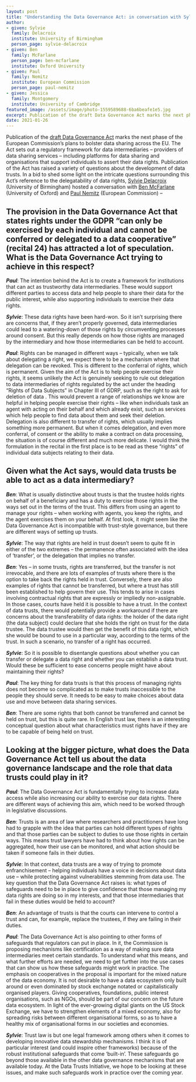 ```yaml
---
layout: post
title: "Understanding the Data Governance Act: in conversation with Sylvie Delacroix, Ben McFarlane and Paul Nemitz"
author:
- given: Sylvie
  family: Delacroix
  institute: University of Birmingham
  person_page: sylvie-delacroix
- given: Ben
  family: McFarlane
  person_page: ben-mcfarlane
  institute: Oxford University
- given: Paul
  family: Nemitz
  institute: European Commission
  person_page: paul-nemitz
- given: Jessica
  family: Montgomery
  institute: University of Cambridge
featured_image: /assets/image/photo-1559589688-6ba6beafe1e5.jpg
excerpt: Publication of the draft Data Governance Act marks the next phase of the European Commission’s plans to bolster data sharing across the EU. In a bid to shed some light on the intricate questions surrounding this Act’s reference to the delegatability of data rights, Sylvie Delacroix (University of Birmingham) hosted a conversation with Ben McFarlane (University of Oxford) and Paul Nemitz (European Commission).
date: 2021-01-26
---
```


Publication of the [draft Data Governance
Act](https://eur-lex.europa.eu/legal-content/EN/TXT/?uri=CELEX%3A52020PC0767) marks
the next phase of the European Commission’s plans to bolster data
sharing across the EU. The Act sets out a regulatory framework for data
intermediaries – providers of data sharing services – including
platforms for data sharing and organisations that support individuals to
assert their data rights. Publication of the Act has raised a variety of
questions about the development of data trusts. In a bid to shed some
light on the intricate questions surrounding this Act’s reference to the
delegatability of data rights, [Sylvie
Delacroix](https://www.birmingham.ac.uk/staff/profiles/law/delacroix-sylvie.aspx) (University
of Birmingham) hosted a conversation with
[Ben McFarlane](https://www.law.ox.ac.uk/people/ben-mcfarlane) (University
of Oxford) and [Paul
Nemitz](https://www.coleurope.eu/whoswho/person/paul.nemitz) (European
Commission) –

## The provision in the Data Governance Act that states rights under the GDPR “can only be exercised by each individual and cannot be conferred or delegated to a data cooperative” (recital 24) has attracted a lot of speculation. What is the Data Governance Act trying to achieve in this respect?

***Paul***: The intention behind the Act is to create a framework for
institutions that can act as trustworthy data intermediaries. These
would support different parties to access data and help people to share
their data for the public interest, while also supporting individuals to
exercise their data rights.

***Sylvie***: These data rights have been hard-won. So it isn’t
surprising there are concerns that, if they aren’t properly governed,
data intermediaries could lead to a watering-down of those rights by
circumventing processes around consent. But this really depends on how
those rights are managed by the intermediary and how those
intermediaries can be held to account.

***Paul***: Rights can be managed in different ways – typically, when we
talk about delegating a right, we expect there to be a mechanism where
that delegation can be revoked. This is different to the conferral of
rights, which is permanent. Given the aim of the Act is to help people
exercise their rights, it seems unlikely the Act is genuinely seeking to
rule out delegation to data intermediaries of rights regulated by the
act under the heading “Rights of Data Subjects” in Chapter III of GDRP,
such as the right to ask for deletion of data . This would prevent a
range of relationships we know are helpful in helping people exercise
their rights – like when individuals task an agent with acting on their
behalf and which already exist, such as services which help people to
find data about them and seek their deletion. Delegation is also
different to transfer of rights, which usually implies something more
permanent. But when it comes delegation, and even more conferral, of
consent or the ability to make a contract on data processing, the
situation is of course different and much more delicate. I would think
the formulation in the recital in the first place is to be read
as  these “rights” of individual data subjects relating to their data. 

## Given what the Act says, would data trusts be able to act as a data intermediary?

***Ben***: What is usually distinctive about trusts is that the trustee
holds rights on behalf of a beneficiary and has a duty to exercise those
rights in the ways set out in the terms of the trust. This differs from
using an agent to manage your rights – when working with agents, you
keep the rights, and the agent exercises them on your behalf. At first
look, it might seem like the Data Governance Act is incompatible with
trust-style governance, but there are different ways of setting up
trusts. 

***Sylvie***: The way that rights are held in trust doesn’t seem to
quite fit in either of the two extremes – the permanence often
associated with the idea of ‘transfer’, or the delegation that implies
no transfer.

***Ben***: Yes – in some trusts, rights are transferred, but the
transfer is not irrevocable, and there are lots of examples of trusts
where there is the option to take back the rights held in trust.
Conversely, there are also examples of rights that cannot be
transferred, but where a trust has still been established to help govern
their use. This tends to arise in cases involving contractual rights
that are expressly or impliedly non-assignable. In those cases, courts
have held it is possible to have a trust. In the context of data trusts,
there would potentially provide a workaround if there are concerns about
the transferability of data rights: the holder of the data right (the
data subject) could declare that she holds the right on trust for the
data trustee. The data trustee would then get the benefit of this data
right, which she would be bound to use in a particular way, according to
the terms of the trust. In such a scenario, no transfer of a right has
occurred.

***Sylvie***: So it is possible to disentangle questions about whether
you can transfer or delegate a data right and whether you can establish
a data trust. Would these be sufficient to ease concerns people might
have about maintaining their rights? 

***Paul***: The key thing for data trusts is that this process of
managing rights does not become so complicated as to make trusts
inaccessible to the people they should serve. It needs to be easy to
make choices about data use and move between data sharing services. 

***Ben***: There are some rights that both cannot be transferred and
cannot be held on trust, but this is quite rare. In English trust law,
there is an interesting conceptual question about what characteristics
must rights have if they are to be capable of being held on trust.

## Looking at the bigger picture, what does the Data Governance Act tell us about the data governance landscape and the role that data trusts could play in it?

***Paul***: The Data Governance Act is fundamentally trying to increase
data access while also increasing our ability to exercise our data
rights. There are different ways of achieving this aim, which need to be
worked through in legislative discussions. 

***Ben***: Trusts is an area of law where researchers and practitioners
have long had to grapple with the idea that parties can hold different
types of rights and that those parties can be subject to duties to use
those rights in certain ways. This means trust lawyers have had to think
about how rights can be aggregated, how their use can be monitored, and
what action should be taken if someone fails in their duties. 

***Sylvie***: In that context, data trusts are a way of trying to
promote enfranchisement – helping individuals have a voice in decisions
about data use – while protecting against vulnerabilities stemming from
data use. The key question that the Data Governance Act raises is: what
types of safeguards need to be in place to give confidence that those
managing my data rights are doing so in my interests, and that those
intermediaries that fail in these duties would be held to account? 

***Ben***: An advantage of trusts is that the courts can intervene to
control a trust and can, for example, replace the trustees, if they are
failing in their duties. 

***Paul***: The Data Governance Act is also pointing to other forms of
safeguards that regulators can put in place. In it, the Commission is
proposing mechanisms like certification as a way of making sure data
intermediaries meet certain standards. To understand what this means,
and what further efforts are needed, we need to get further into the use
cases that can show us how these safeguards might work in practice. The
emphasis on cooperatives in the proposal is important for the mixed
nature of the data economy. It is not desirable to have a data ecosystem
only built around or even dominated by stock exchange notated or
capitalistically organised players. Giving cooperatives, foundations,
public interest organisations, such as NGOs, should be part of our
concern on the future data ecosystem. In light of the ever-growing
digital giants on the US Stock Exchange, we have to strengthen elements
of a mixed economy, also for spreading risks between different
organisational forms, so as to have a healthy mix of organisational
forms in our societies and economies. 

***Sylvie***: Trust law is but one legal framework among others when it
comes to developing innovative data stewardship mechanisms. I think it
is of particular interest (and could inspire other frameworks) because
of the robust institutional safeguards that come ‘built-in’. These
safeguards go beyond those available in the other data governance
mechanisms that are available today. At the Data Trusts Initiative, we
hope to be looking at these issues, and make such safeguards work in
practice over the coming year.
